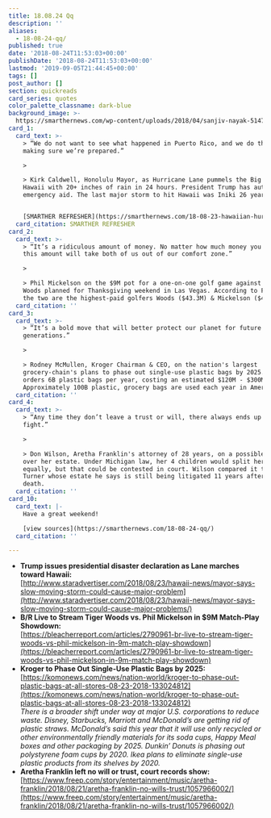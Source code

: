 ```yaml
---
title: 18.08.24 Qq
description: ''
aliases:
  - 18-08-24-qq/
published: true
date: '2018-08-24T11:53:03+00:00'
publishDate: '2018-08-24T11:53:03+00:00'
lastmod: '2019-09-05T21:44:45+00:00'
tags: []
post_author: []
section: quickreads
card_series: quotes
color_palette_classname: dark-blue
background_image: >-
  https://smarthernews.com/wp-content/uploads/2018/04/sanjiv-nayak-514723-unsplash-scaled.jpg
card_1:
  card_text: >-
    > “We do not want to see what happened in Puerto Rico, and we do that by
    making sure we’re prepared.”

    > 

    > Kirk Caldwell, Honolulu Mayor, as Hurricane Lane pummels the Big Island of
    Hawaii with 20+ inches of rain in 24 hours. President Trump has authorized
    emergency aid. The last major storm to hit Hawaii was Iniki 26 years ago.


    [SMARTHER REFRESHER](https://smarthernews.com/18-08-23-hawaiian-hurricane/)
  card_citation: SMARTHER REFRESHER
card_2:
  card_text: >-
    > “It’s a ridiculous amount of money. No matter how much money you have,
    this amount will take both of us out of our comfort zone.”

    > 

    > Phil Mickelson on the $9M pot for a one-on-one golf game against Tiger
    Woods planned for Thanksgiving weekend in Las Vegas. According to Forbes,
    the two are the highest-paid golfers Woods ($43.3M) & Mickelson ($41.3M).
  card_citation: ''
card_3:
  card_text: >-
    > “It’s a bold move that will better protect our planet for future
    generations.”

    > 

    > Rodney McMullen, Kroger Chairman & CEO, on the nation's largest
    grocery-chain's plans to phase out single-use plastic bags by 2025. Kroger
    orders 6B plastic bags per year, costing an estimated $120M - $300M.
    Approximately 100B plastic, grocery bags are used each year in America.
  card_citation: ''
card_4:
  card_text: >-
    > “Any time they don’t leave a trust or will, there always ends up being a
    fight.”

    > 

    > Don Wilson, Aretha Franklin's attorney of 28 years, on a possible battle
    over her estate. Under Michigan law, her 4 children would split her assets
    equally, but that could be contested in court. Wilson compared it to Ike
    Turner whose estate he says is still being litigated 11 years after his
    death.
  card_citation: ''
card_10:
  card_text: |-
    Have a great weekend!

    [view sources](https://smarthernews.com/18-08-24-qq/)
  card_citation: ''

---
```

*   **Trump issues presidential disaster declaration as Lane marches toward Hawaii:**  
    [http://www.staradvertiser.com/2018/08/23/hawaii-news/mayor-says-slow-moving-storm-could-cause-major-problem](http://www.staradvertiser.com/2018/08/23/hawaii-news/mayor-says-slow-moving-storm-could-cause-major-problems/)
*   **B/R Live to Stream Tiger Woods vs. Phil Mickelson in $9M Match-Play Showdown:**  
    [https://bleacherreport.com/articles/2790961-br-live-to-stream-tiger-woods-vs-phil-mickelson-in-9m-match-play-showdown](https://bleacherreport.com/articles/2790961-br-live-to-stream-tiger-woods-vs-phil-mickelson-in-9m-match-play-showdown)
*   **Kroger to Phase Out Single-Use Plastic Bags by 2025:**  
    [https://komonews.com/news/nation-world/kroger-to-phase-out-plastic-bags-at-all-stores-08-23-2018-133024812](https://komonews.com/news/nation-world/kroger-to-phase-out-plastic-bags-at-all-stores-08-23-2018-133024812)  
    _There is a broader shift under way at major U.S. corporations to reduce waste. Disney, Starbucks, Marriott and McDonald’s are getting rid of plastic straws. McDonald’s said this year that it will use only recycled or other environmentally friendly materials for its soda cups, Happy Meal boxes and other packaging by 2025. Dunkin’ Donuts is phasing out polystyrene foam cups by 2020. Ikea plans to eliminate single-use plastic products from its shelves by 2020._
*   **Aretha Franklin left no will or trust, court records show:**  
    [https://www.freep.com/story/entertainment/music/aretha-franklin/2018/08/21/aretha-franklin-no-wills-trust/1057966002/](https://www.freep.com/story/entertainment/music/aretha-franklin/2018/08/21/aretha-franklin-no-wills-trust/1057966002/)